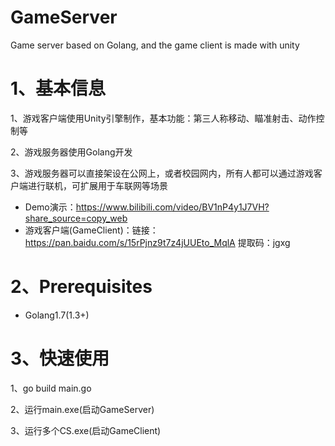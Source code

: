 # GameServer
Game server based on Golang, and the game client is made with unity

# 1、基本信息
1、游戏客户端使用Unity引擎制作，基本功能：第三人称移动、瞄准射击、动作控制等

2、游戏服务器使用Golang开发

3、游戏服务器可以直接架设在公网上，或者校园网内，所有人都可以通过游戏客户端进行联机，可扩展用于车联网等场景

* Demo演示：https://www.bilibili.com/video/BV1nP4y1J7VH?share_source=copy_web
* 游戏客户端(GameClient)：链接：https://pan.baidu.com/s/15rPjnz9t7z4jUUEto_MqlA 提取码：jgxg


# 2、Prerequisites
* Golang1.7(1.3+)

# 3、快速使用

1、go build main.go

2、运行main.exe(启动GameServer)

3、运行多个CS.exe(启动GameClient)
